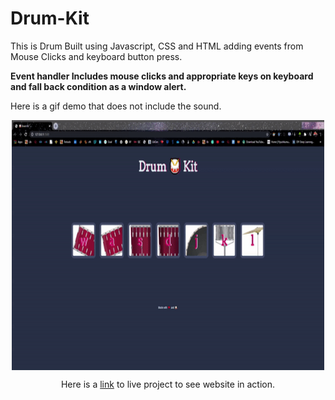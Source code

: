 # Drum-Kit
This is Drum Built using Javascript, CSS and HTML adding events from Mouse Clicks and keyboard button press.

<b>Event handler Includes mouse clicks and appropriate keys on keyboard and fall back condition as a window alert.</b>

Here is a gif demo that does not include the sound. 
<div style="text-align:center">
<img src="images/drum.gif" width="500px" height="400px" align="center">

Here is a <a href="https://godcreatebugs.github.io/Drum-Kit/">link</a> to live project to see website in action.
